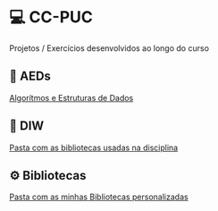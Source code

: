 # 💻 CC-PUC
Projetos / Exercícios desenvolvidos ao longo do curso

## 📁 AEDs
[Algorítmos e Estruturas de Dados](/AEDs/)

## 📁 DIW
[Pasta com as bibliotecas usadas na disciplina](fonte/ajuda/java)

## ⚙️ Bibliotecas
[Pasta com as minhas Bibliotecas personalizadas](Bibliotecas)
